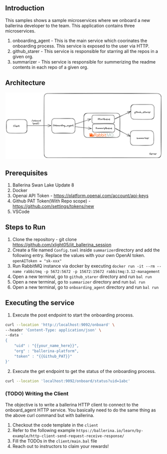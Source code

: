 ## Introduction
This samples shows a sample microservices where we onboard a new ballerina developer to the team. This application contains three microservices.

1. onboarding_agent - This is the main service which coorinates the onboarding process. This service is exposed to the user via HTTP.
2. github_starer - This service is responsible for starring all the repos in a given org.
3. summarizer - This service is responsible for summerizing the readme contents in each repo of a given org.

## Architecture
![Diagram](diagram.png)


## Prerequisites
1. Ballerina Swan Lake Update 8
2. Docker
3. Openai API Token - https://platform.openai.com/account/api-keys
4. Github PAT Token(With Repo scope) - https://github.com/settings/tokens/new
5. VSCode

## Steps to Run

1. Clone the repository - git clone https://github.com/xlight05/iit_ballerina_session
2. Create a file named `Config.toml` inside `summarizer`directory and add the following entry. Replace the values with your own OpenAI token. `openAIToken = "sk-xxx"`
3. Run RabbitMQ instance via docker by executing `docker run -it --rm --name rabbitmq -p 5672:5672 -p 15672:15672 rabbitmq:3.12-management`
4. Open a new terminal, go to `github_starer` directory and run `bal run`
5. Open a new terminal, go to `summarizer` directory and run `bal run`
6. Open a new terminal, go to `onboarding_agent` directory and run `bal run`

## Executing the service
1. Execute the post endpoint to start the onboarding process. 
```bash
curl --location 'http://localhost:9092/onboard' \
--header 'Content-Type: application/json' \
--data '
{
    "uid" : "{{your_name_here}}",
    "org" : "ballerina-platform",
    "token" : "{{Github_PAT}}"
}'
```

2. Execute the get endpoint to get the status of the onboarding process. 
```bash
curl --location 'localhost:9092/onboard/status?uid=1abc'
```

### (TODO) Writing the Client

The objective is to write a ballerina HTTP client to connect to the onboard_agent HTTP service. You basically need to do the same thing as the above curl command but with ballerina.

1. Checkout the code template in the `client` 
2. Refer to the following example `https://ballerina.io/learn/by-example/http-client-send-request-receive-response/`
3. Fill the TODOs in the `client/main.bal` file
4. Reach out to instructors to claim your rewards!
